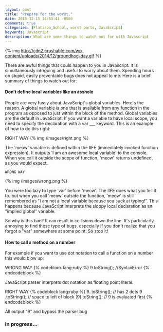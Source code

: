 ```yaml
---
layout: post
title: "Prepare for the worst."
date: 2015-12-15 14:53:41 -0500
comments: true
categories: [Flatiron_School, worst parts, JavaScript]
keywords: Javascript
description: What are some things to watch out for with Javascript
---
```


{% img http://cdn2.crushable.com/wp-content/uploads/2014/12/groundhog-day.gif %}


<p>There are awful things that could happen to you in Javascript. It is simultaneously intriguing and
useful to worry about them. Spending hours on stupid, easily preventable bugs does not appeal to me. Here is a brief summary of things to watch out for:</p>



<h4> Don't define local variables like an asshole </h4>
<p> People are very fussy about JavaScript's global variables. Here's the reason. A global variable is one that is available from any function in the program as opposed to just within the block of the method. Global variables are the default in JavaScript. If you want a variable to have local scope, you need to specify the declaration with a var ___ keyword. This is an example of how to do this right:</p>
    RIGHT WAY
{% img /images/right.png %}
<p>The 'meow' variable is defined within the IIFE (immediately invoked function expression). It outputs 'I am an awesome local variable' to the console. When you call it outside the scope of function, 'meow' returns undefined, as you would expect.</p>


    WRONG WAY
{% img /images/wrong.png %}
<p> You were too lazy to type 'var' before 'meow'. The IIFE does what you tell it to..but when you call 'meow' outside the function, 'meow' is still remembered as "I am not a local variable because you suck at typing!". This happens because JavaScript interprets the sloppy local declaration as an "implied global" variable.</p>

<p>So why is this bad? It can result in collisions down the line. It's particularly annoying to find these type of bugs, especially if you don't realize that you forgot a "var" somewhere at some point. So stop it!</p>

<h4> How to call a method on a number </h4>
<p> For example if you want to use dot notation to call a function on a number this would blow up:</p>
    WRONG WAY
{% codeblock lang:ruby %}
9.toString(); //SyntaxError
{% endcodeblock %}
<p> JavaScript parser interprets dot notation as floating point literal.</p>
    RIGHT WAY
{% codeblock lang:ruby %}
9..toString(); // has 2 dots
9 .toString(); // space to left of block
(9).toString(); // 9 is evaluated first
{% endcodeblock %}    
<p> All output "9" and bypass the parser bug</p>

<h3> In progress... </h3>
